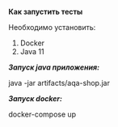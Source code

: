 **Как запустить тесты**

Необходимо установить:



1. Docker
3. Java 11


***Запуск java приложения:***

java -jar artifacts/aqa-shop.jar

***Запуск docker:***

docker-compose up
